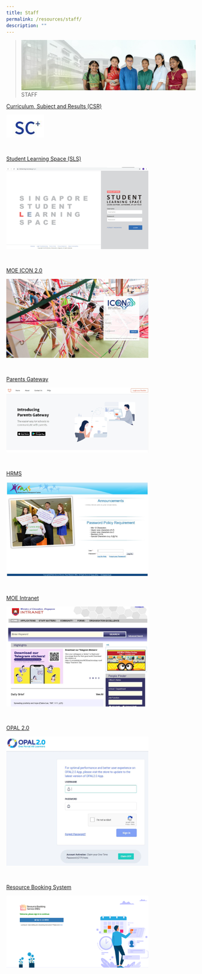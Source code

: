 ```yaml
---
title: Staff
permalink: /resources/staff/
description: ""
---
```

>![](/images/About%20Us/banner2-with%20bg.jpg)
>STAFF

[Curriculum, Subject and Results (CSR)](https://schoolcockpit.moe.gov.sg/academic)

<p><a href="https://schoolcockpit.moe.gov.sg/academic">
<img src="/images/Resources/Staff/SC.jpg"
		 style="width:20%">
</a></p>

<br>

[Student Learning Space (SLS)](https://vle.learning.moe.edu.sg/login)

<p><a href="https://vle.learning.moe.edu.sg/login">
<img src="/images/Resources/Staff/SLS.png"
		 style="width:75%">
</a></p>

<br>

[MOE ICON 2.0](https://icon.moe.edu.sg/)

<p><a href="https://icon.moe.edu.sg/">
<img src="/images/Resources/Staff/ICON.png"
		 style="width:75%">
</a></p>

<br>

[Parents Gateway](https://pg.moe.edu.sg/)

<p><a href="https://pg.moe.edu.sg/">
<img src="/images/Resources/Staff/pg.jpg"
		 style="width:75%">
</a></p>

<br>

[HRMS](https://hrms.moe.gov.sg/CSTBsapwaAuth/UMELogin?RedirectPath=https://hrms.moe.gov.sg/irj/portal/)

<p><a href="https://hrms.moe.gov.sg/CSTBsapwaAuth/UMELogin?RedirectPath=https://hrms.moe.gov.sg/irj/portal/">
<img src="/images/Resources/Staff/HRMS.jpg"
		 style="width:75%">
</a></p>

<br>

[MOE Intranet](http://intranet.moe.gov.sg/Pages/Home.aspx)

<p><a href="http://intranet.moe.gov.sg/Pages/Home.aspx">
<img src="/images/Resources/Staff/MOE%20Intranet.jpg"
		 style="width:75%">
</a></p>

<br>

[OPAL 2.0](https://idm.opal2.moe.edu.sg/)

<p><a href="https://idm.opal2.moe.edu.sg/">
<img src="/images/Resources/Staff/OPAL2.jpg"
		 style="width:75%">
</a></p>

<br>

[Resource Booking System](https://rbs.avero-tech.com/)

<p><a href="https://rbs.avero-tech.com/">
<img src="/images/Resources/Staff/RBS.png"
		 style="width:75%">
</a></p>